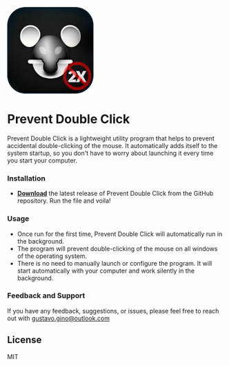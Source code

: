 <img src="https://github.com/gustavogino/PreventDoubleClick/blob/main/icon.png?raw=true" width="200" height="200">

# Prevent Double Click

Prevent Double Click is a lightweight utility program that helps to prevent accidental double-clicking of the mouse. It automatically adds itself to the system startup, so you don't have to worry about launching it every time you start your computer.

### Installation
* **[Download](https://github.com/gustavogino/PreventDoubleClick/releases/download/Release/Prevent.Double.Click.v1.0.0.zip "Download")** the latest release of Prevent Double Click from the GitHub repository. Run the file and voila!

### Usage
* Once run for the first time, Prevent Double Click will automatically run in the background.
* The program will prevent double-clicking of the mouse on all windows of the operating system.
* There is no need to manually launch or configure the program. It will start automatically with your computer and work silently in the background.

### Feedback and Support
If you have any feedback, suggestions, or issues, please feel free to reach out with gustavo.gino@outlook.com

## License

MIT
